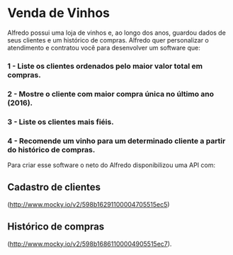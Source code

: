 # Venda de Vinhos

Alfredo possui uma loja de vinhos e, ao longo dos anos, guardou dados de seus
clientes e um histórico de compras. Alfredo quer personalizar o atendimento e
contratou você para desenvolver um software que:

### 1 - Liste os clientes ordenados pelo maior valor total em compras.
### 2 - Mostre o cliente com maior compra única no último ano (2016).
### 3 - Liste os clientes mais fiéis.
### 4 - Recomende um vinho para um determinado cliente a partir do histórico de compras.

Para criar esse software o neto do Alfredo disponibilizou uma
API com: 

## Cadastro de clientes
(http://www.mocky.io/v2/598b16291100004705515ec5)

## Histórico de compras
(http://www.mocky.io/v2/598b16861100004905515ec7).
